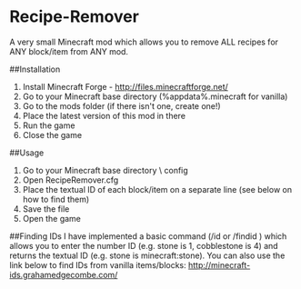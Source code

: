 Recipe-Remover
==============

A very small Minecraft mod which allows you to remove ALL recipes for ANY block/item from ANY mod.

##Installation
1. Install Minecraft Forge - http://files.minecraftforge.net/
2. Go to your Minecraft base directory (%appdata%\.minecraft for vanilla)
3. Go to the mods folder (if there isn't one, create one!)
4. Place the latest version of this mod in there
5. Run the game
6. Close the game

##Usage
1. Go to your Minecraft base directory \ config
2. Open RecipeRemover.cfg
3. Place the textual ID of each block/item on a separate line (see below on how to find them)
4. Save the file
5. Open the game

##Finding IDs
I have implemented a basic command (/id <id> or /findid <id>) which allows you to enter the number ID (e.g. stone is 1, cobblestone is 4) and returns the textual ID (e.g. stone is minecraft:stone). You can also use the link below to find IDs from vanilla items/blocks:
http://minecraft-ids.grahamedgecombe.com/ 
